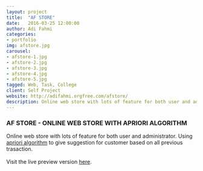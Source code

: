 ```yaml
---
layout: project
title:  "AF STORE"
date:   2016-03-25 12:00:00
author: Adi Fahmi
categories:
- portfolio
img: afstore.jpg
carousel:
- afstore-1.jpg
- afstore-2.jpg
- afstore-3.jpg
- afstore-4.jpg
- afstore-5.jpg
tagged: Web, Task, College
client: Self Project
website: http://adifahmi.orgfree.com/afstore/
description: Online web store with lots of feature for both user and administrator. Using apriori algorithm to give suggestion for customer based on all previous trasaction.
---
```

<h3>AF STORE - ONLINE WEB STORE WITH APRIORI ALGORITHM</h3>
Online web store with lots of feature for both user and administrator. Using <a href="https://www.wikiwand.com/en/Apriori_algorithm" target="_blank">apriori algorithm</a> to give suggestion for customer based on all previous trasaction.
<br><br>
Visit the live preview version <a href="http://adifahmi.orgfree.com/afstore/" target="_blank">here</a>.
